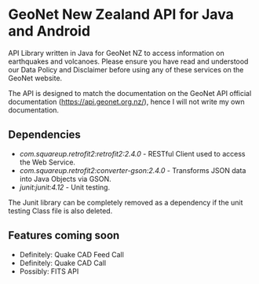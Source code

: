 # GeoNet New Zealand API for Java and Android
API Library written in Java for GeoNet NZ to access information on earthquakes and volcanoes. Please ensure you have
read and understood our Data Policy and Disclaimer before using any of these services on the GeoNet website.

The API is designed to match the documentation on the GeoNet API official documentation (https://api.geonet.org.nz/),
hence I will not write my own documentation.

## Dependencies
* *com.squareup.retrofit2:retrofit2:2.4.0* - RESTful Client used to access the Web Service.
* *com.squareup.retrofit2:converter-gson:2.4.0* - Transforms JSON data into Java Objects via GSON.
* *junit:junit:4.12* - Unit testing.

The Junit library can be completely removed as a dependency if the unit testing Class file is also deleted.

## Features coming soon
* Definitely: Quake CAD Feed Call
* Definitely: Quake CAD Call
* Possibly: FITS API
